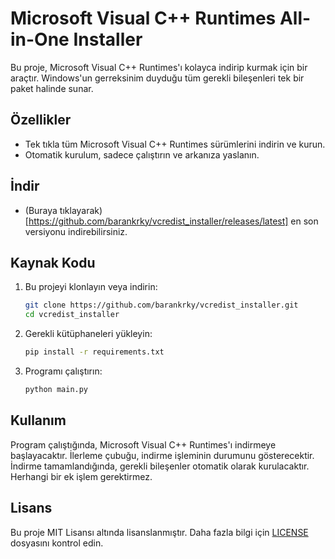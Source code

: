 # Microsoft Visual C++ Runtimes All-in-One Installer

Bu proje, Microsoft Visual C++ Runtimes'ı kolayca indirip kurmak için bir araçtır. Windows'un gerreksinim duyduğu tüm gerekli bileşenleri tek bir paket halinde sunar.

## Özellikler

- Tek tıkla tüm Microsoft Visual C++ Runtimes sürümlerini indirin ve kurun.
- Otomatik kurulum, sadece çalıştırın ve arkanıza yaslanın.

## İndir
- (Buraya tıklayarak)[https://github.com/barankrky/vcredist_installer/releases/latest] en son versiyonu indirebilirsiniz.

## Kaynak Kodu

1. Bu projeyi klonlayın veya indirin:
   ```bash
   git clone https://github.com/barankrky/vcredist_installer.git
   cd vcredist_installer
   ```

2. Gerekli kütüphaneleri yükleyin:
   ```bash
   pip install -r requirements.txt
   ```

3. Programı çalıştırın:
   ```bash
   python main.py
   ```

## Kullanım

Program çalıştığında, Microsoft Visual C++ Runtimes'ı indirmeye başlayacaktır. İlerleme çubuğu, indirme işleminin durumunu gösterecektir. İndirme tamamlandığında, gerekli bileşenler otomatik olarak kurulacaktır. Herhangi bir ek işlem gerektirmez.

## Lisans

Bu proje MIT Lisansı altında lisanslanmıştır. Daha fazla bilgi için [LICENSE](LICENSE) dosyasını kontrol edin.
